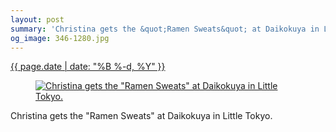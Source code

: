 ```yaml
---
layout: post
summary: 'Christina gets the &quot;Ramen Sweats&quot; at Daikokuya in Little Tokyo.'
og_image: 346-1280.jpg
---
```


<p>
 <time>
  <a href="/346">
   {{ page.date | date: "%B %-d, %Y" }}
  </a>
 </time>
 <a href="/346">
  <figure data-taken="7/21/2014">
   <img alt='Christina gets the "Ramen Sweats" at Daikokuya in Little Tokyo.' sizes="(min-width: 700px) 50vw, calc(100vw - 2rem)" src="{{ site.assets_url }}/346-640.jpg" srcset="{{ site.assets_url }}/346-1280.jpg 1280w, {{ site.assets_url }}/346-960.jpg 960w, {{ site.assets_url }}/346-640.jpg 640w, {{ site.assets_url }}/346-320.jpg 320w"/>
  </figure>
 </a>
 <span>
  Christina gets the "Ramen Sweats" at Daikokuya in Little Tokyo.
 </span>
</p>
